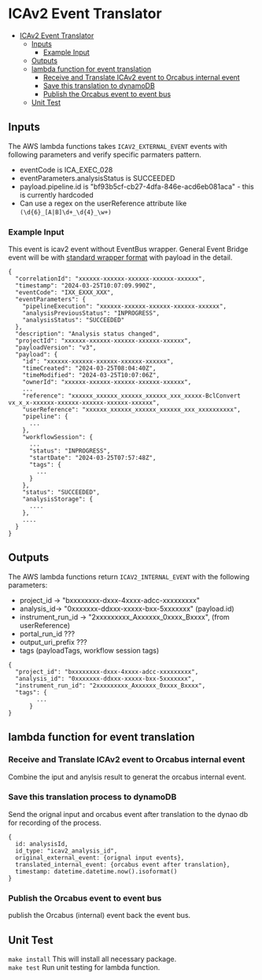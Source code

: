 # ICAv2 Event Translator

<!-- TOC -->
* [ICAv2 Event Translator](#icav2-event-translator)
  * [Inputs](#inputs)
    * [Example Input](#example-input)
  * [Outputs](#outputs)
  * [lambda function for event translation](#lambda-function-for-event-translation)
    * [Receive and Translate ICAv2 event to Orcabus internal event](#receive-and-translate-icav2-event-to-orcabus-internal-event)
    * [Save this translation to dynamoDB](#save-this-translation-process-to-dynamodb)
    * [Publish the Orcabus event to event bus](#publish-the-orcabus-event-to-event-bus)
  * [Unit Test](#unit-test)
<!-- TOC -->


## Inputs

The AWS lambda functions takes ```ICAV2_EXTERNAL_EVENT``` events with following parameters and verify specific parmaters pattern.

* eventCode is ICA_EXEC_028
* eventParameters.analysisStatus is SUCCEEDED
* payload.pipeline.id is "bf93b5cf-cb27-4dfa-846e-acd6eb081aca" - this is currently hardcoded
* Can use a regex on the userReference attribute like `(\d{6}_[A|B]\d+_\d{4}_\w+)`

### Example Input
This event is icav2 event without EventBus wrapper. General Event Bridge event will be with [standard wrapper format](https://docs.aws.amazon.com/eventbridge/latest/userguide/eb-events-structure.html) with payload in the detail.
```json5
{
  "correlationId": "xxxxxx-xxxxxx-xxxxxx-xxxxxx-xxxxxx",
  "timestamp": "2024-03-25T10:07:09.990Z",
  "eventCode": "IXX_EXXX_XXX",
  "eventParameters": {
    "pipelineExecution": "xxxxxx-xxxxxx-xxxxxx-xxxxxx-xxxxxx",
    "analysisPreviousStatus": "INPROGRESS",
    "analysisStatus": "SUCCEEDED"
  },
  "description": "Analysis status changed",
  "projectId": "xxxxxx-xxxxxx-xxxxxx-xxxxxx-xxxxxx",
  "payloadVersion": "v3",
  "payload": {
    "id": "xxxxxx-xxxxxx-xxxxxx-xxxxxx-xxxxxx",
    "timeCreated": "2024-03-25T08:04:40Z",
    "timeModified": "2024-03-25T10:07:06Z",
    "ownerId": "xxxxxx-xxxxxx-xxxxxx-xxxxxx-xxxxxx",
    ...
    "reference": "xxxxxx_xxxxxx_xxxxxx_xxxxxx_xxx_xxxxx-BclConvert vx_x_x-xxxxxx-xxxxxx-xxxxxx-xxxxxx-xxxxxx",
    "userReference": "xxxxxx_xxxxxx_xxxxxx_xxxxxx_xxx_xxxxxxxxxx",
    "pipeline": {
      ...
    },
    "workflowSession": {
      ...
      "status": "INPROGRESS",
      "startDate": "2024-03-25T07:57:48Z",
      "tags": {
        ...
      }
    },
    "status": "SUCCEEDED",
    "analysisStorage": {
      ....
    },
    ....
  }
}
```

## Outputs

The AWS lambda functions return ```ICAV2_INTERNAL_EVENT``` with the following parameters:

* project_id ->  "bxxxxxxxx-dxxx-4xxxx-adcc-xxxxxxxxx"
* analysis_id->  "0xxxxxxx-ddxxx-xxxxx-bxx-5xxxxxxx" (payload.id)
* instrument_run_id -> "2xxxxxxxxx_Axxxxxx_0xxxx_Bxxxx", (from userReference)
* portal_run_id ???
* output_uri_prefix ???
* tags (payloadTags, workflow session tags)
```json5
{
  "project_id": "bxxxxxxxx-dxxx-4xxxx-adcc-xxxxxxxxx",
  "analysis_id": "0xxxxxxx-ddxxx-xxxxx-bxx-5xxxxxxx",
  "instrument_run_id": "2xxxxxxxxx_Axxxxxx_0xxxx_Bxxxx",
  "tags": {
        ...
      }
}
```

## lambda function for event translation

### Receive and Translate ICAv2 event to Orcabus internal event
Combine the iput and anylsis result to generat the orcabus internal event.

### Save this translation process to dynamoDB
Send the orignal input and orcabus event after translation to the dynao db for recording of the process. 
```json5
{
  id: analysisId,
  id_type: "icav2_analysis_id",
  original_external_event: {orignal input events},
  translated_internal_event: {orcabus event after translation},
  timestamp: datetime.datetime.now().isoformat()
}
 ```

### Publish the Orcabus event to event bus
publish the Orcabus (internal) event back the event bus.

## Unit Test

```make install```
This will install all necessary package.\
```make test```
Run unit testing for lambda function.